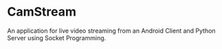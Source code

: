 # CamStream
An application for live video streaming from an Android Client and Python Server using Socket Programming.
